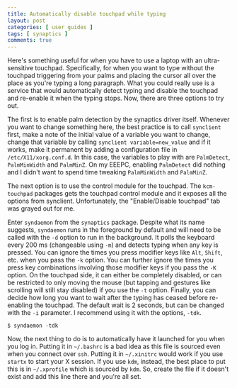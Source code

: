 ```yaml
---
title: Automatically disable touchpad while typing
layout: post
categories: [ user guides ]
tags: [ synaptics ]
comments: true
---
```


Here's something useful for when you have to use a laptop with an ultra-sensitive touchpad.
Specifically, for when you want to type without the touchpad triggering from your palms and placing the cursor all over the place as you're typing a long paragraph.
What you could really use is a service that would automatically detect typing and disable the touchpad and re-enable it when the typing stops.
Now, there are three options to try out.

The first is to enable palm detection by the synaptics driver itself.
Whenever you want to change something here, the best practice is to call `synclient` first, make a note of the initial value of a variable you want to change, change that variable by calling `synclient variable=new_value` and if it works, make it permanent by adding a configuration file in `/etc/X11/xorg.conf.d`.
In this case, the variables to play with are `PalmDetect`, `PalmMinWidth` and `PalmMinZ`.
On my EEEPC, enabling `PalmDetect` did nothing and I didn't want to spend time tweaking `PalmMinWidth` and `PalmMinZ`.

The next option is to use the control module for the touchpad.
The `kcm-touchpad` packages gets the touchpad control module and it exposes all the options from synclient.
Unfortunately, the "Enable/Disable touchpad" tab was grayed out for me.

Enter `syndaemon` from the `synaptics` package.
Despite what its name suggests, `syndaemon` runs in the foreground by default and will need to be called with the `-d` option to run in the background.
It polls the keyboard every 200 ms (changeable using `-m`) and detects typing when any key is pressed.
You can ignore the times you press modifier keys like `Alt`, `Shift`, etc. when you pass the `-k` option.
You can further ignore the times you press key combinations involving those modifier keys if you pass the `-K` option.
On the touchpad side, it can either be completely disabled, or can be restricted to only moving the mouse (but tapping and gestures like scrolling will still stay disabled) if you use the `-t` option.
Finally, you can decide how long you want to wait after the typing has ceased before re-enabling the touchpad.
The default wait is 2 seconds, but can be changed with the `-i` parameter.
I recommend using it with the options, `-tdk`.

    $ syndaemon -tdk

Now, the next thing to do is to automatically have it launched for you when you log in.
Putting it in `~/.bashrc` is a bad idea as this file is sourced even when you connect over `ssh`.
Putting it in `~/.xinitrc` would work if you use `startx` to start your X session.
If you use `kdm`, instead, the best place to put this is in `~/.xprofile` which is sourced by `kdm`.
So, create the file if it doesn't exist and add this line there and you're all set.

